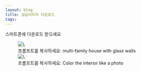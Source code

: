 ```yaml
---
layout: blog
title: 실습이미지 다운로드 
tags:
---
```

스마트폰에 다운로드 받으세요
<figure class="align-center">
  <img src="{{site.baseurl}}/assets/t_2.png">\
  <figcaption>프롬프트를 복사하세요: multi-family house with glass walls</figcaption>
    <img src="{{site.baseurl}}/assets/t_1.png">\
  <figcaption>프롬프트를 복사하세요: Color the interior like a photo</figcaption>
</figure>
